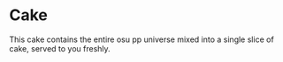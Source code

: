 # Cake
This cake contains the entire osu pp universe mixed into a single slice of cake, served to you freshly.
